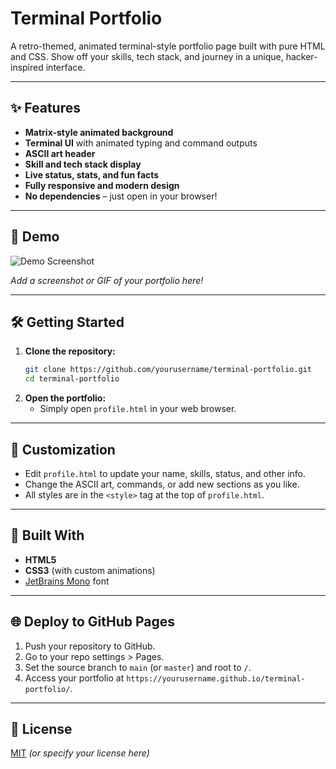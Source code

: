 # Terminal Portfolio

A retro-themed, animated terminal-style portfolio page built with pure HTML and CSS. Show off your skills, tech stack, and journey in a unique, hacker-inspired interface.

---

## ✨ Features

- **Matrix-style animated background**
- **Terminal UI** with animated typing and command outputs
- **ASCII art header**
- **Skill and tech stack display**
- **Live status, stats, and fun facts**
- **Fully responsive and modern design**
- **No dependencies** – just open in your browser!

---

## 🚀 Demo

![Demo Screenshot](demo.png)

*Add a screenshot or GIF of your portfolio here!*

---

## 🛠️ Getting Started

1. **Clone the repository:**
   ```bash
   git clone https://github.com/yourusername/terminal-portfolio.git
   cd terminal-portfolio
   ```
2. **Open the portfolio:**
   - Simply open `profile.html` in your web browser.

---

## 🎨 Customization

- Edit `profile.html` to update your name, skills, status, and other info.
- Change the ASCII art, commands, or add new sections as you like.
- All styles are in the `<style>` tag at the top of `profile.html`.

---

## 🧰 Built With

- **HTML5**
- **CSS3** (with custom animations)
- [JetBrains Mono](https://fonts.google.com/specimen/JetBrains+Mono) font

---

## 🌐 Deploy to GitHub Pages

1. Push your repository to GitHub.
2. Go to your repo settings > Pages.
3. Set the source branch to `main` (or `master`) and root to `/`.
4. Access your portfolio at `https://yourusername.github.io/terminal-portfolio/`.

---

## 📄 License

[MIT](LICENSE) *(or specify your license here)* 